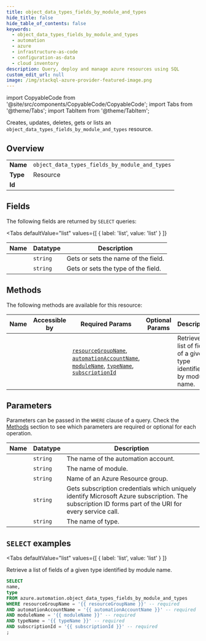 ```yaml
--- 
title: object_data_types_fields_by_module_and_types
hide_title: false
hide_table_of_contents: false
keywords:
  - object_data_types_fields_by_module_and_types
  - automation
  - azure
  - infrastructure-as-code
  - configuration-as-data
  - cloud inventory
description: Query, deploy and manage azure resources using SQL
custom_edit_url: null
image: /img/stackql-azure-provider-featured-image.png
---
```


import CopyableCode from '@site/src/components/CopyableCode/CopyableCode';
import Tabs from '@theme/Tabs';
import TabItem from '@theme/TabItem';

Creates, updates, deletes, gets or lists an <code>object_data_types_fields_by_module_and_types</code> resource.

## Overview
<table><tbody>
<tr><td><b>Name</b></td><td><code>object_data_types_fields_by_module_and_types</code></td></tr>
<tr><td><b>Type</b></td><td>Resource</td></tr>
<tr><td><b>Id</b></td><td><CopyableCode code="azure.automation.object_data_types_fields_by_module_and_types" /></td></tr>
</tbody></table>

## Fields

The following fields are returned by `SELECT` queries:

<Tabs
    defaultValue="list"
    values={[
        { label: 'list', value: 'list' }
    ]}
>
<TabItem value="list">

<table>
<thead>
    <tr>
    <th>Name</th>
    <th>Datatype</th>
    <th>Description</th>
    </tr>
</thead>
<tbody>
<tr>
    <td><CopyableCode code="name" /></td>
    <td><code>string</code></td>
    <td>Gets or sets the name of the field.</td>
</tr>
<tr>
    <td><CopyableCode code="type" /></td>
    <td><code>string</code></td>
    <td>Gets or sets the type of the field.</td>
</tr>
</tbody>
</table>
</TabItem>
</Tabs>

## Methods

The following methods are available for this resource:

<table>
<thead>
    <tr>
    <th>Name</th>
    <th>Accessible by</th>
    <th>Required Params</th>
    <th>Optional Params</th>
    <th>Description</th>
    </tr>
</thead>
<tbody>
<tr>
    <td><a href="#list"><CopyableCode code="list" /></a></td>
    <td><CopyableCode code="select" /></td>
    <td><a href="#parameter-resourceGroupName"><code>resourceGroupName</code></a>, <a href="#parameter-automationAccountName"><code>automationAccountName</code></a>, <a href="#parameter-moduleName"><code>moduleName</code></a>, <a href="#parameter-typeName"><code>typeName</code></a>, <a href="#parameter-subscriptionId"><code>subscriptionId</code></a></td>
    <td></td>
    <td>Retrieve a list of fields of a given type identified by module name.</td>
</tr>
</tbody>
</table>

## Parameters

Parameters can be passed in the `WHERE` clause of a query. Check the [Methods](#methods) section to see which parameters are required or optional for each operation.

<table>
<thead>
    <tr>
    <th>Name</th>
    <th>Datatype</th>
    <th>Description</th>
    </tr>
</thead>
<tbody>
<tr id="parameter-automationAccountName">
    <td><CopyableCode code="automationAccountName" /></td>
    <td><code>string</code></td>
    <td>The name of the automation account.</td>
</tr>
<tr id="parameter-moduleName">
    <td><CopyableCode code="moduleName" /></td>
    <td><code>string</code></td>
    <td>The name of module.</td>
</tr>
<tr id="parameter-resourceGroupName">
    <td><CopyableCode code="resourceGroupName" /></td>
    <td><code>string</code></td>
    <td>Name of an Azure Resource group.</td>
</tr>
<tr id="parameter-subscriptionId">
    <td><CopyableCode code="subscriptionId" /></td>
    <td><code>string</code></td>
    <td>Gets subscription credentials which uniquely identify Microsoft Azure subscription. The subscription ID forms part of the URI for every service call.</td>
</tr>
<tr id="parameter-typeName">
    <td><CopyableCode code="typeName" /></td>
    <td><code>string</code></td>
    <td>The name of type.</td>
</tr>
</tbody>
</table>

## `SELECT` examples

<Tabs
    defaultValue="list"
    values={[
        { label: 'list', value: 'list' }
    ]}
>
<TabItem value="list">

Retrieve a list of fields of a given type identified by module name.

```sql
SELECT
name,
type
FROM azure.automation.object_data_types_fields_by_module_and_types
WHERE resourceGroupName = '{{ resourceGroupName }}' -- required
AND automationAccountName = '{{ automationAccountName }}' -- required
AND moduleName = '{{ moduleName }}' -- required
AND typeName = '{{ typeName }}' -- required
AND subscriptionId = '{{ subscriptionId }}' -- required
;
```
</TabItem>
</Tabs>
